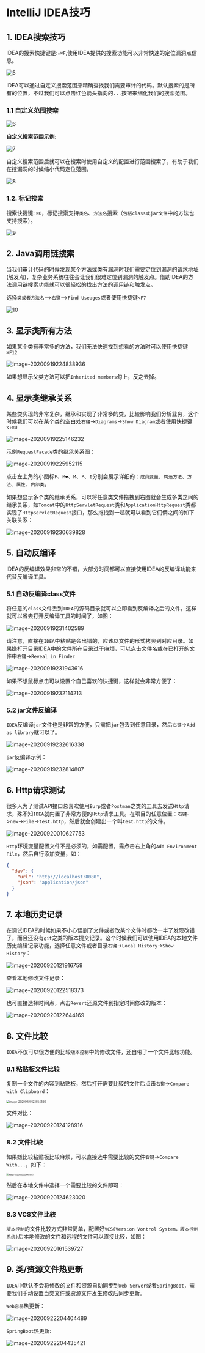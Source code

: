 # IntelliJ IDEA技巧

## 1. IDEA搜索技巧

IDEA的搜索快捷键是:`⇧⌘F`,使用IDEA提供的搜索功能可以非常快速的定位漏洞点信息。

<img src="https://oss.javasec.org/images/5.png" alt="5" />

IDEA可以通过自定义搜索范围来精确查找我们需要审计的代码。默认搜索的是所有的位置，不过我们可以点击红色箭头指向的`...`按钮来细化我们的搜索范围。

### 1.1 自定义范围搜索

<img src="https://oss.javasec.org/images/6.png" alt="6" />

**自定义搜索范围示例:**

<img src="https://oss.javasec.org/images/7.png" alt="7" />

自定义搜索范围后就可以在搜索时使用自定义的配置进行范围搜索了，有助于我们在挖漏洞的时候缩小代码定位范围。

<img src="https://oss.javasec.org/images/8.png" alt="8" />

### 1.2. 标记搜索

搜索快捷键: `⌘O`，标记搜索支持`类名`、`方法名`搜索（`包括class或jar文件`中的方法也支持搜索）。

<img src="https://oss.javasec.org/images/9.png" alt="9" />

## 2. Java调用链搜索

当我们审计代码的时候发现某个方法或类有漏洞时我们需要定位到漏洞的请求地址(触发点)，复杂业务系统往往会让我们很难定位到漏洞的触发点。借助IDEA的方法调用链搜索功能就可以很轻松的找出方法的调用链和触发点。

选择`类或者方法名`-->`右键`-->`Find Useages`或者使用快捷键`⌥F7`

![10](https://oss.javasec.org/images/10.png)

## 3. 显示类所有方法

 如果某个类有非常多的方法，我们无法快速找到想看的方法时可以使用快捷键`⌘F12`	

<img src="https://oss.javasec.org/images/image-20200919224838936.png" alt="image-20200919224838936" />

如果想显示父类方法可以把`Inherited members`勾上，反之去掉。

## 4. 显示类继承关系

某些类实现的非常复杂，继承和实现了非常多的类，比较影响我们分析业务，这个时候我们可以在某个类的空白处`右键`->`Diagrams`->`Show Diagram`或者使用快捷键`⌥⇧⌘U`

<img src="https://oss.javasec.org/images/image-20200919225146232.png" alt="image-20200919225146232" />

示例`RequestFacade`类的继承关系图：

<img src="https://oss.javasec.org/images/image-20200919225952115.png" alt="image-20200919225952115" />

点击左上角的小图标`F`、`M❤`、`M`、`P`、`I`分别会展示详细的：`成员变量`、`构造方法`、`方法`、`属性`、`内部类`。

如果想显示多个类的继承关系，可以将任意类文件拖拽到右图就会生成多类之间的继承关系，如`Tomcat`中的`HttpServletRequest`类和`ApplicationHttpRequest`类都实现了`HttpServletRequest`接口，那么拖拽到一起就可以看到它们俩之间的如下关联关系：

![image-20200919230639828](https://oss.javasec.org/images/image-20200919230639828.png)

## 5. 自动反编译

IDEA的反编译效果非常的不错，大部分时间都可以直接使用IDEA的反编译功能来代替反编译工具。

### 5.1 自动反编译class文件

将任意的`class`文件丢到`IDEA`的源码目录就可以立即看到反编译之后的文件，这样就可以省去打开反编译工具的时间了，如图：

<img src="https://oss.javasec.org/images/image-20200919231402589.png" alt="image-20200919231402589" />

请注意，直接在`IDEA`中粘贴是会出错的，应该以文件的形式拷贝到对应目录。如果嫌打开目录IDEA中的文件所在目录过于麻烦，可以点击文件名或在已打开的文件中`右键`->`Reveal in Finder`

<img src="https://oss.javasec.org/images/image-20200919231943616.png" alt="image-20200919231943616" />

如果不想鼠标点击可以设置个自己喜欢的快捷键，这样就会非常方便了：

<img src="https://oss.javasec.org/images/image-20200919232114213.png" alt="image-20200919232114213" />

### 5.2 jar文件反编译

`IDEA`反编译`jar`文件也是非常的方便，只需把`jar`包丢到任意目录，然后`右键`->`Add as library`就可以了。

<img src="https://oss.javasec.org/images/image-20200919232616338.png" alt="image-20200919232616338" />

`jar`反编译示例：

<img src="https://oss.javasec.org/images/image-20200919232814807.png" alt="image-20200919232814807" />

## 6. Http请求测试

很多人为了测试API接口总喜欢使用`Burp`或者`Postman`之类的工具去发送`Http`请求，殊不知`IDEA`就内置了非常方便的`Http`请求工具。在项目的任意位置：`右键`->`new`->`File`->`test.http`，然后就会创建出一个叫`test.http`的文件。

<img src="https://oss.javasec.org/images/image-20200920010627753.png" alt="image-20200920010627753" />

`Http`环境变量配置文件不是必须的，如需配置，需点击右上角的`Add Environment File`，然后自行添加变量，如：

```json
{
  "dev": {
    "url": "http://localhost:8080",
    "json": "application/json"
  }
}
```

## 7. 本地历史记录

在调试IDEA的时候如果不小心误删了文件或者改某个文件时都改一半了发现改错了，而且还没有`git`之类的版本提交记录。这个时候我们可以使用IDEA的本地文件历史编辑记录功能，选择任意文件或者目录`右键`->`Local History`->`Show History`：

<img src="https://oss.javasec.org/images/image-20200920121916759.png" alt="image-20200920121916759" />

查看本地修改文件记录：

<img src="https://oss.javasec.org/images/image-20200920122518373.png" alt="image-20200920122518373" />

也可直接选择时间点，点击`Revert`还原文件到指定时间修改的版本：

<img src="https://oss.javasec.org/images/image-20200920122644169.png" alt="image-20200920122644169" />

## 8. 文件比较

`IDEA`不仅可以很方便的比较`版本控制`中的修改文件，还自带了一个文件比较功能。

### 8.1 粘贴板文件比较

复制一个文件的内容到粘贴板，然后打开需要比较的文件后点击`右键`->`Compare with Clipboard`：

<img src="https://oss.javasec.org/images/image-20200920123854460.png" alt="image-20200920123854460" style="zoom: 50%;" />

文件对比：

<img src="https://oss.javasec.org/images/image-20200920124128916.png" alt="image-20200920124128916" />

### 8.2 文件比较

如果嫌比较粘贴板比较麻烦，可以直接选中需要比较的文件`右键`->`Compare With...`，如下：

<img src="https://oss.javasec.org/images/image-20200920124401867.png" alt="image-20200920124401867" style="zoom: 35%;" />

然后在本地文件中选择一个需要比较的文件即可：

![image-20200920124623020](https://oss.javasec.org/images/image-20200920124623020.png)

### 8.3 VCS文件比较

`版本控制`的文件比较方式非常简单，配置好`VCS(Version Vontrol System，版本控制系统)`后本地修改的文件和远程的文件可以直接比较，如图：

<img src="https://oss.javasec.org/images/image-20200920161539727.png" alt="image-20200920161539727" />

## 9. 类/资源文件热更新

`IDEA`中默认不会将修改的文件和资源自动同步到`Web Server`或者`SpringBoot`，需要我们手动设置当类文件或资源文件发生修改后同步更新。

`Web容器`热更新：

<img src="https://oss.javasec.org/images/image-20200922204404489.png" alt="image-20200922204404489" />

`SpringBoot`热更新:

<img src="https://oss.javasec.org/images/image-20200922204435421.png" alt="image-20200922204435421" />
